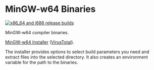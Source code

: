 # MinGW-w64 Binaries

[![x86_64 and i686 release builds](https://github.com/niXman/mingw-builds-binaries/actions/workflows/build.yml/badge.svg)](https://github.com/niXman/mingw-builds-binaries/actions/workflows/build.yml)

MinGW-w64 compiler binaries.

[MinGW-w64 Installer](https://github.com/KaioHSG/mingw-w64-binaries/archive/refs/heads/installer.zip) ([VirusTotal](https://www.virustotal.com/gui/file/fca4b4454ce6c4ac8bac2c36dee747b1a430ed6f5717bff5f68ef29e880f3bb5)).

The installer provides options to select build parameters you need and extract files into the selected directory. It also creates an environment variable for the path to the binaries.
